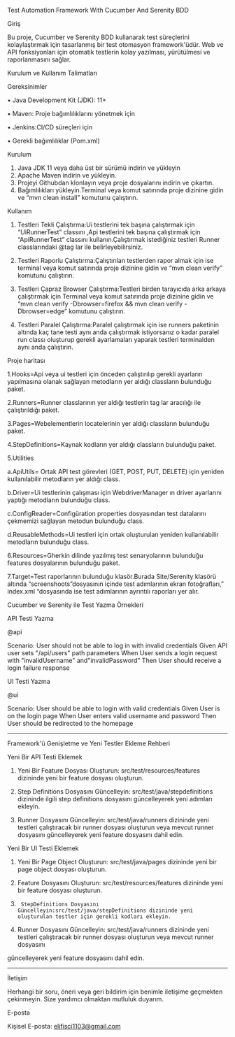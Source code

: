 Test Automation Framework With Cucumber And Serenity BDD 


Giriş


Bu proje, Cucumber ve Serenity BDD kullanarak test süreçlerini kolaylaştırmak için tasarlanmış bir test otomasyon framework'üdür. Web ve API fonksiyonları için otomatik testlerin kolay yazılması, yürütülmesi ve raporlanmasını sağlar.


Kurulum ve Kullanım Talimatları


Gereksinimler


•	Java Development Kit (JDK): 11+

•	Maven: Proje bağımlılıklarını yönetmek için

•	Jenkins:CI/CD süreçleri için

•	Gerekli bağımlılıklar (Pom.xml)


Kurulum


1.	Java JDK 11 veya daha üst bir sürümü indirin ve yükleyin
2.	Apache Maven indirin ve yükleyin.
3.	Projeyi Githubdan klonlayın veya proje dosyalarını indirin ve çıkartın.
4.	Bağımlılıkları yükleyin.Terminal veya komut satırında proje dizinine gidin ve “mvn clean install” komutunu çalıştırın.

	
 Kullanım

1.	Testleri Tekli Çalıştırma:Ui testlerini tek başına çalıştırmak için “UiRunnerTest” classını ,Api testlerini tek başına çalıştırmak için  “ApiRunnerTest” classını kullanın.Çalıştırmak istediğiniz testleri Runner classlarındaki @tag lar ile belirleyebilirsiniz.
	
2.	Testleri Raporlu Çalıştırma:Çalıştırılan testlerden rapor almak için ise terminal veya komut satırında proje dizinine gidin ve “mvn clean verify” komutunu çalıştırın.
	
3.	Testleri Çapraz Browser Çalıştırma:Testleri birden tarayıcıda arka arkaya çalıştırmak için Terminal veya komut satırında proje dizinine gidin ve “mvn clean verify -Dbrowser=firefox && mvn clean verify -Dbrowser=edge” komutunu çalıştırın.
	
4.	Testleri Paralel Çalıştırma:Paralel çalıştırmak için ise runners paketinin altında kaç tane testi aynı anda çalıştırmak istiyorsanız o kadar paralel run classı oluşturup gerekli ayarlamaları yaparak testleri terminalden aynı anda çalıştırın.

	
  Proje haritası

  
 1.Hooks=Api veya ui testleri için önceden çalıştırılıp gerekli ayarların yapılmasına olanak sağlayan metodların yer aldığı classların bulunduğu paket.
 
 2.Runners=Runner classlarının yer aldığı testlerin tag lar aracılığı ile çalıştırıldığı paket.
 
 3.Pages=Webelementlerin locatelerinin yer aldığı classların bulunduğu paket.
 
4.StepDefinitions=Kaynak kodların yer aldığı classların bulunduğu paket.

5.Utilities

a.ApiUtils= Ortak API test görevleri (GET, POST, PUT, DELETE) için yeniden kullanılabilir metodların yer aldığı class.

b.Driver=Ui testlerinin çalışması için WebdriverManager ın driver ayarlarını yaptığı metodların bulunduğu class.

c.ConfigReader=Configüration properties dosyasından test datalarını çekmemizi sağlayan metodun bulunduğu class.

d.ReusableMethods=Ui testleri için ortak oluşturulan yeniden kullanılabilir metodların bulunduğu class.

6.Resources=Gherkin dilinde yazılmış test senaryolarının bulunduğu features dosyalarının bulunduğu paket.

7.Target=Test raporlarının bulunduğu klasör.Burada Site/Serenity klasörü altında “screenshoots”dosyasının içinde test adımlarının ekran fotoğrafları,” index.xml “dosyasında ise test adımlarının ayrıntılı raporları yer alır.

   Cucumber ve Serenity ile Test Yazma Örnekleri
   
   API Testi Yazma
   
  @api
  
  Scenario: User should not be able to log in with invalid credentials
  Given API user sets "/api/users" path parameters
  When User sends a login request with "invalidUsername" and"invalidPassword"
  Then User should receive a login failure response
  
UI Testi Yazma

@ui

 Scenario: User should be able to login with valid credentials
  Given User is on the login page
  When User enters valid username and password
  Then User should be redirected to the homepage
  
________________________________________
Framework'ü Genişletme ve Yeni Testler Ekleme Rehberi

Yeni Bir API Testi Eklemek

1.	Yeni Bir Feature Dosyası Oluşturun: src/test/resources/features dizininde yeni bir feature dosyası oluşturun.
	
2.	Step Definitions Dosyasını Güncelleyin: src/test/java/stepdefinitions dizininde ilgili step definitions dosyasını güncelleyerek yeni adımları ekleyin.
	
3.	Runner Dosyasını Güncelleyin: src/test/java/runners dizininde yeni testleri çalıştıracak bir runner dosyası oluşturun veya mevcut runner dosyasını güncelleyerek yeni feature dosyasını dahil edin.
	
Yeni Bir UI Testi Eklemek

1.	Yeni Bir Page Object Oluşturun: src/test/java/pages dizininde yeni bir page object dosyası oluşturun.
	
2.	Feature Dosyasını Oluşturun: src/test/resources/features dizininde yeni bir feature dosyası oluşturun.
	
3.      StepDefinitions Dosyasını Güncelleyin:src/test/java/stepDefinitions dizininde yeni oluşturulan testler için gerekli kodları ekleyin.
  
4.	Runner Dosyasını Güncelleyin: src/test/java/runners dizininde yeni testleri çalıştıracak bir runner dosyası oluşturun veya mevcut runner dosyasını

   güncelleyerek yeni feature dosyasını dahil edin.
________________________________________

İletişim

Herhangi bir soru, öneri veya geri bildirim için benimle iletişime geçmekten çekinmeyin. Size yardımcı olmaktan mutluluk duyarım.

E-posta

Kişisel E-posta: elifisci1103@gmail.com

